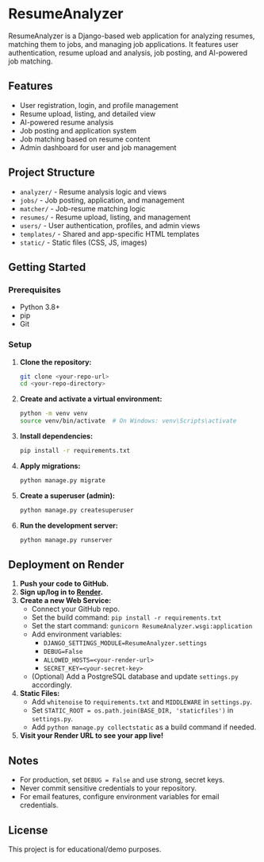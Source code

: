 # ResumeAnalyzer

ResumeAnalyzer is a Django-based web application for analyzing resumes, matching them to jobs, and managing job applications. It features user authentication, resume upload and analysis, job posting, and AI-powered job matching.

## Features
- User registration, login, and profile management
- Resume upload, listing, and detailed view
- AI-powered resume analysis
- Job posting and application system
- Job matching based on resume content
- Admin dashboard for user and job management

## Project Structure
- `analyzer/` - Resume analysis logic and views
- `jobs/` - Job posting, application, and management
- `matcher/` - Job-resume matching logic
- `resumes/` - Resume upload, listing, and management
- `users/` - User authentication, profiles, and admin views
- `templates/` - Shared and app-specific HTML templates
- `static/` - Static files (CSS, JS, images)

## Getting Started

### Prerequisites
- Python 3.8+
- pip
- Git

### Setup
1. **Clone the repository:**
   ```bash
   git clone <your-repo-url>
   cd <your-repo-directory>
   ```
2. **Create and activate a virtual environment:**
   ```bash
   python -m venv venv
   source venv/bin/activate  # On Windows: venv\Scripts\activate
   ```
3. **Install dependencies:**
   ```bash
   pip install -r requirements.txt
   ```
4. **Apply migrations:**
   ```bash
   python manage.py migrate
   ```
5. **Create a superuser (admin):**
   ```bash
   python manage.py createsuperuser
   ```
6. **Run the development server:**
   ```bash
   python manage.py runserver
   ```

## Deployment on Render

1. **Push your code to GitHub.**
2. **Sign up/log in to [Render](https://render.com/).**
3. **Create a new Web Service:**
   - Connect your GitHub repo.
   - Set the build command: `pip install -r requirements.txt`
   - Set the start command: `gunicorn ResumeAnalyzer.wsgi:application`
   - Add environment variables:
     - `DJANGO_SETTINGS_MODULE=ResumeAnalyzer.settings`
     - `DEBUG=False`
     - `ALLOWED_HOSTS=<your-render-url>`
     - `SECRET_KEY=<your-secret-key>`
   - (Optional) Add a PostgreSQL database and update `settings.py` accordingly.
4. **Static Files:**
   - Add `whitenoise` to `requirements.txt` and `MIDDLEWARE` in `settings.py`.
   - Set `STATIC_ROOT = os.path.join(BASE_DIR, 'staticfiles')` in `settings.py`.
   - Add `python manage.py collectstatic` as a build command if needed.
5. **Visit your Render URL to see your app live!**

## Notes
- For production, set `DEBUG = False` and use strong, secret keys.
- Never commit sensitive credentials to your repository.
- For email features, configure environment variables for email credentials.

## License
This project is for educational/demo purposes. 